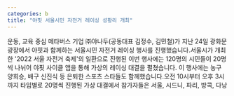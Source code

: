 ```yaml
---
categories: b
title: "야핏 서울시민 자전거 레이싱 성황리 개최"
---
```

운동, 교육 중심 메타버스 기업 ㈜야나두(공동대표 김정수, 김민철)가 지난 24일 광화문광장에서 야핏과 함께하는 서울시민 자전거 레이싱 행사를 진행했습니다.서울시가 개최한 &#39;2022 서울 자전거 축제&#39;의 일환으로 진행된 이번 행사에는 120명의 시민들이 20명씩 나뉘어 야핏 사이클 앱을 통해 가상의 레이싱 대결을 펼쳤습니다. 이 행사에는 농구 양희승, 배구 신진식 등 은퇴한 스포츠 스타들도 함께했습니다.오전 10시부터 오후 3시까지 타임별로 20명씩 진행된 가상 대결에서 참가자들은 서울, 시드니, 파리, 방콕, 다낭